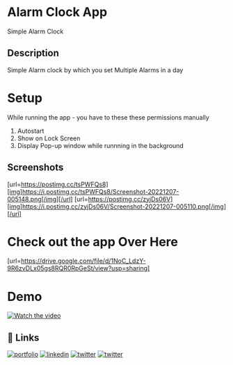 
# Alarm Clock App

Simple Alarm Clock

## Description

Simple Alarm clock by which you set Multiple Alarms in a day

# Setup

While running the app - you have to these these permissions manually

1. Autostart
2. Show on Lock Screen
3. Display Pop-up window while runnning in the background


## Screenshots


[url=https://postimg.cc/tsPWFQs8][img]https://i.postimg.cc/tsPWFQs8/Screenshot-20221207-005148.png[/img][/url] [url=https://postimg.cc/zyjDs06V][img]https://i.postimg.cc/zyjDs06V/Screenshot-20221207-005110.png[/img][/url]


# Check out the app Over Here 

[url=https://drive.google.com/file/d/1NoC_LdzY-9R6zvDLx05gs8RQR0RpGeSt/view?usp=sharing]

# Demo

[![Watch the video](https://vimeo.com/778601834)](https://vimeo.com/778601834)


## 🔗 Links
[![portfolio](https://img.shields.io/badge/my_GitHUb-000?style=for-the-badge&logo=ko-fi&logoColor=white)](https://github.com/dszvivian/)
[![linkedin](https://img.shields.io/badge/linkedin-0A66C2?style=for-the-badge&logo=linkedin&logoColor=white)](https://www.linkedin.com/in/dszvivian/)
[![twitter](https://img.shields.io/badge/twitter-1DA1F2?style=for-the-badge&logo=twitter&logoColor=white)](https://twitter.com/dszvivian)
[![twitter](https://img.shields.io/badge/instagram-C13584?style=for-the-badge&logo=instagram&logoColor=white)](https://www.instagram.com/dszvivian/)




